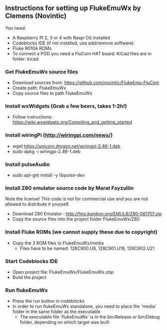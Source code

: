## Instructions for setting up FlukeEmuWx by Clemens (Novintic)
You need:
* A Raspberry PI 2, 3 or 4 with Raspi OS installed
* Codeblocks IDE (if not installed, use add/remove software)
* Fluke 9010A ROMs 
* To connect a POD you need a FluCom HAT board. KiCad files are in folder: kicad

### Get FlukeEmuWx source files
* Download sources from: https://github.com/novintic/FlukeEmu-FluCom
* Create path: FlukeEmuWx
* Copy source files to path FlukeEmuWx

### Install wxWidgets (Grab a few beers, takes 1-2h!)
* Follow instructions: https://wiki.wxwidgets.org/Compiling_and_getting_started

### Install wiringPi (http://wiringpi.com/news/)
* wget https://unicorn.drogon.net/wiringpi-2.46-1.deb
* sudo dpkg -i wiringpi-2.46-1.deb

### Install pulseAudio
* sudo apt-get install -y libpulse-dev

### Install Z80 emulator source code by Marat Fayzullin
Note the license! This code is not for commercial use and you are not allowed to distribute it yourself.
* Download Z80 Emulator : http://fms.komkon.org/EMUL8/Z80-081707.zip
* Copy the source files into the project folder FlukeEmuWx/Z80

### Install Fluke ROMs (we cannot supply these due to copyright)
* Copy the 3 ROM files to FlukeEmuWx/media
   * Files have to be named: 128C900.U9, 128C901.U19, 128C902.U21

### Start Codeblocks IDE
* Open project file: FlukeEmuWx/FlukeEmuWx.cbp
* Build the project

### Run flukeEmuWx
* Press the run button in codeblocks
* In order to run flukeEmuWx standalone, you need to place the 'media' folder in the same folder as the executable
   * The executable file 'flukeEmuWx' is in the bin/Release or bin/Debug folder, depending on which target was built
